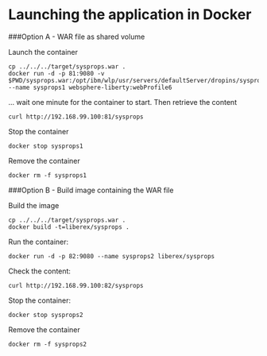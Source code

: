 Launching the application in Docker
===================================

###Option A - WAR file as shared volume

Launch the container

    cp ../../../target/sysprops.war .
    docker run -d -p 81:9080 -v $PWD/sysprops.war:/opt/ibm/wlp/usr/servers/defaultServer/dropins/sysprops.war --name sysprops1 websphere-liberty:webProfile6


... wait one minute for the container to start. Then retrieve the content

    curl http://192.168.99.100:81/sysprops


Stop the container

    docker stop sysprops1

Remove the container

    docker rm -f sysprops1


###Option B - Build image containing the WAR file

Build the image

    cp ../../../target/sysprops.war .
    docker build -t=liberex/sysprops .

Run the container:

    docker run -d -p 82:9080 --name sysprops2 liberex/sysprops

Check the content:

    curl http://192.168.99.100:82/sysprops

Stop the container:

    docker stop sysprops2

Remove the container

    docker rm -f sysprops2

